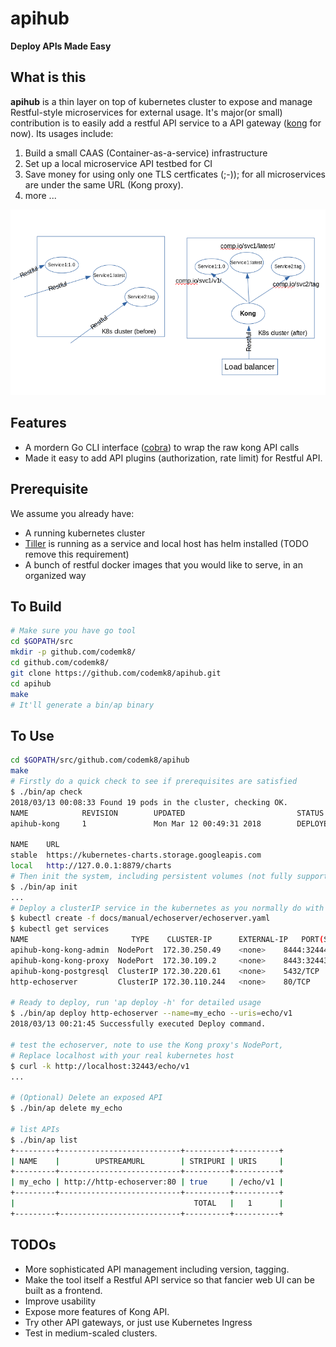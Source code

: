 # apihub

**Deploy APIs Made Easy**

## What is this

**apihub** is a thin layer on top of kubernetes cluster to expose and manage Restful-style microservices for external usage. It's major(or small) contribution is to easily add a restful API service to a API gateway ([kong](https://getkong.org) for now). Its usages include:

1. Build a small CAAS (Container-as-a-service) infrastructure
1. Set up a local microservice API testbed for CI
1. Save money for using only one TLS certficates (;-)); for all microservices are under the same URL (Kong proxy).
1. more ...

![compare](./docs/compare.png)

## Features
* A mordern Go CLI interface ([cobra](https://github.com/spf13/cobra/)) to wrap the raw kong API calls
* Made it easy to add API plugins (authorization, rate limit) for Restful API.

## Prerequisite

We assume you already have:
* A running kubernetes cluster
* [Tiller](https://github.com/kubernetes/helm) is running as a service and local host has helm installed (TODO remove this requirement)
* A bunch of restful docker images that you would like to serve, in an organized way

## To Build

```bash
# Make sure you have go tool
cd $GOPATH/src
mkdir -p github.com/codemk8/
cd github.com/codemk8/
git clone https://github.com/codemk8/apihub.git
cd apihub
make
# It'll generate a bin/ap binary
```
## To Use

```bash
cd $GOPATH/src/github.com/codemk8/apihub
make
# Firstly do a quick check to see if prerequisites are satisfied
$ ./bin/ap check  
2018/03/13 00:08:33 Found 19 pods in the cluster, checking OK.
NAME            REVISION        UPDATED                         STATUS          CHART           NAMESPACE
apihub-kong     1               Mon Mar 12 00:49:31 2018        DEPLOYED        kong-0.1.2      default

NAME    URL
stable  https://kubernetes-charts.storage.googleapis.com
local   http://127.0.0.1:8879/charts
# Then init the system, including persistent volumes (not fully supported yet), kong service
$ ./bin/ap init
...
# Deploy a clusterIP service in the kubernetes as you normally do with kubectl. Following example use echoserver:
$ kubectl create -f docs/manual/echoserver/echoserver.yaml
$ kubectl get services 
NAME                       TYPE    CLUSTER-IP      EXTERNAL-IP   PORT(S)     AGE
apihub-kong-kong-admin  NodePort  172.30.250.49    <none>    8444:32444/TCP  23h
apihub-kong-kong-proxy  NodePort  172.30.109.2     <none>    8443:32443/TCP  23h
apihub-kong-postgresql  ClusterIP 172.30.220.61    <none>    5432/TCP        23h
http-echoserver         ClusterIP 172.30.110.244   <none>    80/TCP          11d

# Ready to deploy, run 'ap deploy -h' for detailed usage
$ ./bin/ap deploy http-echoserver --name=my_echo --uris=echo/v1
2018/03/13 00:21:45 Successfully executed Deploy command.

# test the echoserver, note to use the Kong proxy's NodePort, 
# Replace localhost with your real kubernetes host
$ curl -k http://localhost:32443/echo/v1
...

# (Optional) Delete an exposed API
$ ./bin/ap delete my_echo

# list APIs
$ ./bin/ap list
+---------+---------------------------+----------+----------+
| NAME    |        UPSTREAMURL        | STRIPURI | URIS     |
+---------+---------------------------+----------+----------+
| my_echo | http://http-echoserver:80 | true     | /echo/v1 |
+---------+---------------------------+----------+----------+
|                                        TOTAL   |   1      |
+---------+---------------------------+----------+----------+

```

## TODOs

* More sophisticated API management including version, tagging.
* Make the tool itself a Restful API service so that fancier web UI can be built as a frontend.
* Improve usability
* Expose more features of Kong API.
* Try other API gateways, or just use Kubernetes Ingress
* Test in medium-scaled clusters.
